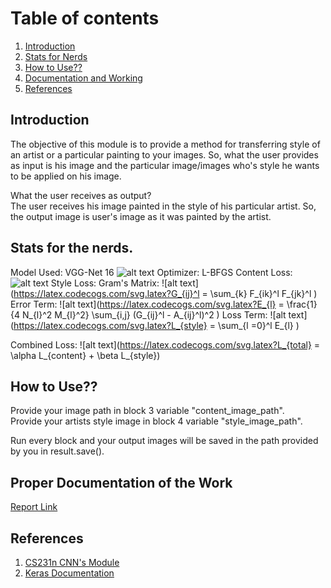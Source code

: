 # Table of contents
1. [Introduction](#introduction)
2. [Stats for Nerds](#paragraph2)
3. [How to Use??](#paragraph3)
3. [Documentation and Working](#paragraph4)
4. [References](#paragraph5)

## Introduction <a name="introduction"></a>
The objective of this module is to provide a method for transferring style of an artist or a particular painting to your images. So, what the user provides as input is his image and the particular image/images who's style he wants to be applied on his image.

What the user receives as output? <br />
The user receives his image painted in the style of his particular artist. So, the output image is user's image as it was painted by the artist.

## Stats for the nerds. <a name="paragraph2"></a>
Model Used: VGG-Net 16
![alt text](https://neurohive.io/wp-content/uploads/2018/11/vgg16-1-e1542731207177.png)
Optimizer: L-BFGS
Content Loss:
![alt text](https://latex.codecogs.com/svg.latex?L_{content}%20=%20\frac{1}{2}%20\sum_{i,j}%20(F_{ij}^l%20-%20P_{ij}^l)^2)
Style Loss:
Gram's Matrix: 
![alt text](https://latex.codecogs.com/svg.latex?G_{ij}^l = \sum_{k} F_{ik}^l F_{jk}^l )
Error Term:
![alt text](https://latex.codecogs.com/svg.latex?E_{l} = \frac{1}{4 N_{l}^2 M_{l}^2} \sum_{i,j} (G_{ij}^l - A_{ij}^l)^2 )
Loss Term: 
![alt text](https://latex.codecogs.com/svg.latex?L_{style} = \sum_{l =0}^l E_{l} )

Combined Loss:
![alt text](https://latex.codecogs.com/svg.latex?L_{total} = \alpha L_{content} + \beta L_{style})
## How to Use?? <a name="paragraph3"></a>
Provide your image path in block 3 variable "content_image_path". 
<br />
Provide your artists style image in block 4 variable "style_image_path".

Run every block and your output images will be saved in the path provided by you in result.save().
## Proper Documentation of the Work <a name="paragraph4"></a>
[Report Link](https://drive.google.com/file/d/0B1tMHssfdVfKZUx5Y00xN3V6UnJsd3FTUlp6RmhuVlU3dEZZ/view?usp=sharing)

## References <a name="paragraph5"></a>
1. [CS231n CNN's Module](http://cs231n.github.io/convolutional-networks/) 
2. [Keras Documentation](https://keras.io/)